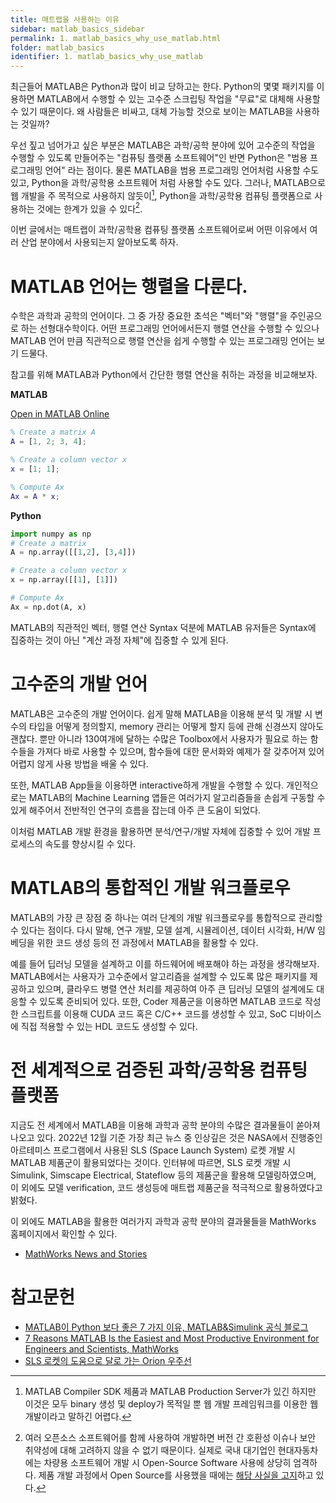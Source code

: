 ```yaml
---
title: 매트랩을 사용하는 이유
sidebar: matlab_basics_sidebar
permalink: 1. matlab_basics_why_use_matlab.html
folder: matlab_basics
identifier: 1. matlab_basics_why_use_matlab
---
```


최근들어 MATLAB은 Python과 많이 비교 당하고는 한다. Python의 몇몇 패키지를 이용하면 MATLAB에서 수행할 수 있는 고수준 스크립팅 작업을 "무료"로 대체해 사용할 수 있기 때문이다. 왜 사람들은 비싸고, 대체 가능할 것으로 보이는 MATLAB을 사용하는 것일까?

우선 짚고 넘어가고 싶은 부분은 MATLAB은 과학/공학 분야에 있어 고수준의 작업을 수행할 수 있도록 만들어주는 "컴퓨팅 플랫폼 소프트웨어"인 반면 Python은 "범용 프로그래밍 언어" 라는 점이다. 물론 MATLAB을 범용 프로그래밍 언어처럼 사용할 수도 있고, Python을 과학/공학용 소프트웨어 처럼 사용할 수도 있다. 그러나, MATLAB으로 웹 개발을 주 목적으로 사용하지 않듯이[^1], Python을 과학/공학용 컴퓨팅 플랫폼으로 사용하는 것에는 한계가 있을 수 있다[^2]. 

[^1]: MATLAB Compiler SDK 제품과 MATLAB Production Server가 있긴 하지만 이것은 모두 binary 생성 및 deploy가 목적일 뿐 웹 개발 프레임워크를 이용한 웹 개발이라고 말하긴 어렵다.

[^2]: 여러 오픈소스 소프트웨어를 함께 사용하여 개발하면 버전 간 호환성 이슈나 보안 취약성에 대해 고려하지 않을 수 없기 때문이다. 실제로 국내 대기업인 현대자동차에는 차량용 소프트웨어 개발 시 Open-Source Software 사용에 상당히 엄격하다. 제품 개발 과정에서 Open Source를 사용했을 때에는 [해당 사실을 고지](https://www.hyundai.com/worldwide/ko/opensource)하고 있다. 

이번 글에서는 매트랩이 과학/공학용 컴퓨팅 플랫폼 소프트웨어로써 어떤 이유에서 여러 산업 분야에서 사용되는지 알아보도록 하자.

# MATLAB 언어는 행렬을 다룬다.

수학은 과학과 공학의 언어이다. 그 중 가장 중요한 초석은 "벡터"와 "행렬"을 주인공으로 하는 선형대수학이다. 어떤 프로그래밍 언어에서든지 행렬 연산을 수행할 수 있으나 MATLAB 언어 만큼 직관적으로 행렬 연산을 쉽게 수행할 수 있는 프로그래밍 언어는 보기 드물다.

참고를 위해 MATLAB과 Python에서 간단한 행렬 연산을 취하는 과정을 비교해보자.

**MATLAB** 

<a target = "_blank" href= "https://matlab.mathworks.com/open/github/v1?repo=matlabtutorial/matlabtutorial.github.io&file=m_files/matlab_basics/0.%20before_we_start/1.%20matlab_basics_why_use_matlab/script1.m">
<span class="label label-success">Open in MATLAB Online</span>
</a>

```matlab
% Create a matrix A
A = [1, 2; 3, 4];

% Create a column vector x
x = [1; 1];

% Compute Ax
Ax = A * x;
```

**Python**

```python
import numpy as np
# Create a matrix
A = np.array([[1,2], [3,4]])

# Create a column vector x
x = np.array([[1], [1]])

# Compute Ax
Ax = np.dot(A, x)
```

MATLAB의 직관적인 벡터, 행렬 연산 Syntax 덕분에 MATLAB 유저들은 Syntax에 집중하는 것이 아닌 "계산 과정 자체"에 집중할 수 있게 된다.

# 고수준의 개발 언어

MATLAB은 고수준의 개발 언어이다. 쉽게 말해 MATLAB을 이용해 분석 및 개발 시 변수의 타입을 어떻게 정의할지, memory 관리는 어떻게 할지 등에 관해 신경쓰지 않아도 괜찮다. 뿐만 아니라 130여개에 달하는 수많은 Toolbox에서 사용자가 필요로 하는 함수들을 가져다 바로 사용할 수 있으며, 함수들에 대한 문서화와 예제가 잘 갖추어져 있어 어렵지 않게 사용 방법을 배울 수 있다.

또한, MATLAB App들을 이용하면 interactive하게 개발을 수행할 수 있다. 개인적으로는 MATLAB의 Machine Learning 앱들은 여러가지 알고리즘들을 손쉽게 구동할 수 있게 해주어서 전반적인 연구의 흐름을 잡는데 아주 큰 도움이 되었다. 

이처럼 MATLAB 개발 환경을 활용하면 분석/연구/개발 자체에 집중할 수 있어 개발 프로세스의 속도를 향상시킬 수 있다.

# MATLAB의 통합적인 개발 워크플로우

MATLAB의 가장 큰 장점 중 하나는 여러 단계의 개발 워크플로우를 통합적으로 관리할 수 있다는 점이다. 다시 말해, 연구 개발, 모델 설계, 시뮬레이션, 데이터 시각화, H/W 임베딩을 위한 코드 생성 등의 전 과정에서 MATLAB을 활용할 수 있다. 

예를 들어 딥러닝 모델을 설계하고 이를 하드웨어에 배포해야 하는 과정을 생각해보자. MATLAB에서는 사용자가 고수준에서 알고리즘을 설계할 수 있도록 많은 패키지를 제공하고 있으며, 클라우드 병렬 연산 처리를 제공하여 아주 큰 딥러닝 모델의 설계에도 대응할 수 있도록 준비되어 있다. 또한, Coder 제품군을 이용하면 MATLAB 코드로 작성한 스크립트를 이용해 CUDA 코드 혹은 C/C++ 코드를 생성할 수 있고, SoC 디바이스에 직접 적용할 수 있는 HDL 코드도 생성할 수 있다.

# 전 세계적으로 검증된 과학/공학용 컴퓨팅 플랫폼

지금도 전 세계에서 MATLAB을 이용해 과학과 공학 분야의 수많은 결과물들이 쏟아져나오고 있다. 2022년 12월 기준 가장 최근 뉴스 중 인상깊은 것은 NASA에서 진행중인 아르테미스 프로그램에서 사용된 SLS (Space Launch System) 로켓 개발 시 MATLAB 제품군이 활용되었다는 것이다. 인터뷰에 따르면, SLS 로켓 개발 시 Simulink, Simscape Electrical, Stateflow 등의 제품군을 활용해 모델링하였으며, 이 외에도 모델 verification, 코드 생성등에 매트랩 제품군을 적극적으로 활용하였다고 밝혔다.

이 외에도 MATLAB을 활용한 여러가지 과학과 공학 분야의 결과물들을 MathWorks 홈페이지에서 확인할 수 있다.

- [MathWorks News and Stories](https://www.mathworks.com/company/mathworks-stories.html)


# 참고문헌
* [MATLAB이 Python 보다 좋은 7 가지 이유, MATLAB&Simulink 공식 블로그](https://m.blog.naver.com/matlablove/221104783201)
* [7 Reasons MATLAB Is the Easiest and Most Productive Environment for Engineers and Scientists, MathWorks](https://www.mathworks.com/products/matlab/why-matlab.html)
* [SLS 로켓의 도움으로 달로 가는 Orion 우주선](https://kr.mathworks.com/company/mathworks-stories/nasa-artemis-program-develops-orion-spacecraft-and-sls-rocket-for-the-moon.html?s_tid=hp_brand_artemis)